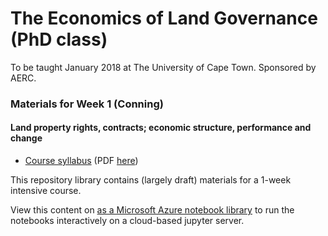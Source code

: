 # The Economics of Land Governance (PhD class)
To be taught January 2018 at The University of Cape Town. Sponsored by AERC. 

### Materials for Week 1 (Conning)
#### Land property rights, contracts; economic structure, performance and change

- [Course syllabus](syllabus_week1.md)   (PDF  [here](syllabus_week1.pdf))

This repository library contains (largely draft) materials for a 1-week intensive course.  

View this content on [as a Microsoft Azure notebook library](https://notebooks.azure.com/jhconning/libraries/uctland) to run the notebooks interactively on a cloud-based jupyter server.